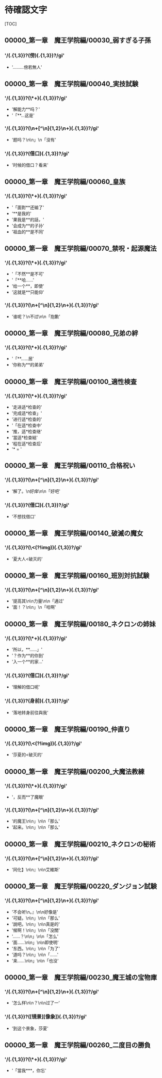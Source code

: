 # 待確認文字

[TOC]

## 00000_第一章　魔王学院編/00030_弱すぎる子孫

### '/(.{1,3})?(傍)(.{1,3})?/gi'

- '………傍若無人'


## 00000_第一章　魔王学院編/00040_実技試験

### '/(.{1,3})?(\\*+)(.{1,3})?/gi'

- '解能力**吗？'
- '「**…这是'

### '/(.{1,3})?(\n+[^\n]{1,2}\n+)(.{1,3})?/gi'

- '题吗？\n\n」\n「没有'

### '/(.{1,3})?(借口)(.{1,3})?/gi'

- '时候的借口？看来'


## 00000_第一章　魔王学院編/00060_皇族

### '/(.{1,3})?(\\*+)(.{1,3})?/gi'

- '「面對**还输了'
- '**是我的'
- '果我是**的話，'
- '会成为**的子孙'
- '祖血的**是不同'


## 00000_第一章　魔王学院編/00070_禁呪・起源魔法

### '/(.{1,3})?(\\*+)(.{1,3})?/gi'

- '「不然**是不可'
- '「**哈……'
- '给一个**，即使'
- '这就是**只能仰'

### '/(.{1,3})?(\n+[^\n]{1,2}\n+)(.{1,3})?/gi'

- '谁呢？\n不过\n\n「抱歉'


## 00000_第一章　魔王学院編/00080_兄弟の絆

### '/(.{1,3})?(\\*+)(.{1,3})?/gi'

- '「**……居'
- '你称为**的弟弟'


## 00000_第一章　魔王学院編/00100_適性検査

### '/(.{1,3})?(\\*+)(.{1,3})?/gi'

- '走进适*检查的'
- '完成适*检查」'
- '进行适*检查的'
- '「在适*检查中'
- '推，适*检查继'
- '當适*检查結'
- '程在适*检查后'
- '* = '


## 00000_第一章　魔王学院編/00110_合格祝い

### '/(.{1,3})?(\n+[^\n]{1,2}\n+)(.{1,3})?/gi'

- '解了。\n好痒\n\n「好吧'

### '/(.{1,3})?(借口)(.{1,3})?/gi'

- '不想找借口'


## 00000_第一章　魔王学院編/00140_破滅の魔女

### '/(.{1,3})?(\\<(?!img))(.{1,3})?/gi'

- '夏大人<破灭的'


## 00000_第一章　魔王学院編/00160_班別対抗試験

### '/(.{1,3})?(\n+[^\n]{1,2}\n+)(.{1,3})?/gi'

- '提高其\n\n力量\n\n「通过'
- '面！？\n\n」\n「哈啊'


## 00000_第一章　魔王学院編/00180_ネクロンの姉妹

### '/(.{1,3})?(\\*+)(.{1,3})?/gi'

- '所以，**……」'
- '？作为**的你到'
- '入一个**的家…'

### '/(.{1,3})?(借口)(.{1,3})?/gi'

- '理解的借口呢'

### '/(.{1,3})?(身前)(.{1,3})?/gi'

- '落地转身前往與我'


## 00000_第一章　魔王学院編/00190_仲直り

### '/(.{1,3})?(\\<(?!img))(.{1,3})?/gi'

- '莎夏的<破灭的'


## 00000_第一章　魔王学院編/00200_大魔法教練

### '/(.{1,3})?(\\*+)(.{1,3})?/gi'

- '，反而**了魔眼'

### '/(.{1,3})?(\n+[^\n]{1,2}\n+)(.{1,3})?/gi'

- '的魔王\n\n」\n\n「那么'
- '起来。\n\n」\n\n「那么'


## 00000_第一章　魔王学院編/00210_ネクロンの秘術

### '/(.{1,3})?(\n+[^\n]{1,2}\n+)(.{1,3})?/gi'

- '同化】\n\n』\n\n艾維斯'


## 00000_第一章　魔王学院編/00220_ダンジョン試験

### '/(.{1,3})?(\n+[^\n]{1,2}\n+)(.{1,3})?/gi'

- '不会听\n。』\n\n好像是'
- '可疑。\n\n」\n\n「那么'
- '說吧。\n\n」\n\n真是的'
- '候啊！\n\n」\n\n「没關'
- '……？\n\n」\n\n「怎么'
- '面……\n\n」\n\n即使明'
- '东西。\n\n」\n\n「为了'
- '道吗？\n\n」\n\n「……'
- '来……\n\n」\n\n「也没'


## 00000_第一章　魔王学院編/00230_魔王城の宝物庫

### '/(.{1,3})?(\n+[^\n]{1,2}\n+)(.{1,3})?/gi'

- '怎么样\n\n？\n\n过了一'

### '/(.{1,3})?([镜景][像象])(.{1,3})?/gi'

- '到这个景象，莎夏'


## 00000_第一章　魔王学院編/00260_二度目の勝負

### '/(.{1,3})?(\\*+)(.{1,3})?/gi'

- '「當我***，你忘'
